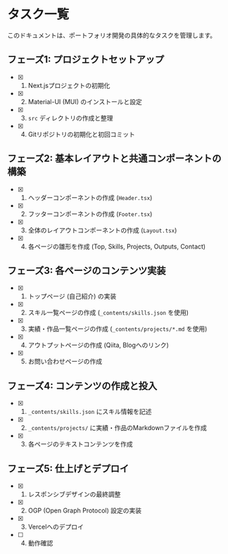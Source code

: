 # タスク一覧

このドキュメントは、ポートフォリオ開発の具体的なタスクを管理します。

## フェーズ1: プロジェクトセットアップ

- [x] 1. Next.jsプロジェクトの初期化
- [x] 2. Material-UI (MUI) のインストールと設定
- [x] 3. `src` ディレクトリの作成と整理
- [x] 4. Gitリポジトリの初期化と初回コミット

## フェーズ2: 基本レイアウトと共通コンポーネントの構築

- [x] 1. ヘッダーコンポーネントの作成 (`Header.tsx`)
- [x] 2. フッターコンポーネントの作成 (`Footer.tsx`)
- [x] 3. 全体のレイアウトコンポーネントの作成 (`Layout.tsx`)
- [x] 4. 各ページの雛形を作成 (Top, Skills, Projects, Outputs, Contact)

## フェーズ3: 各ページのコンテンツ実装

- [x] 1. トップページ (自己紹介) の実装
- [x] 2. スキル一覧ページの作成 (`_contents/skills.json` を使用)
- [x] 3. 実績・作品一覧ページの作成 (`_contents/projects/*.md` を使用)
- [x] 4. アウトプットページの作成 (Qiita, Blogへのリンク)
- [x] 5. お問い合わせページの作成

## フェーズ4: コンテンツの作成と投入

- [x] 1. `_contents/skills.json` にスキル情報を記述
- [x] 2. `_contents/projects/` に実績・作品のMarkdownファイルを作成
- [x] 3. 各ページのテキストコンテンツを作成

## フェーズ5: 仕上げとデプロイ

- [x] 1. レスポンシブデザインの最終調整
- [x] 2. OGP (Open Graph Protocol) 設定の実装
- [x] 3. Vercelへのデプロイ
- [ ] 4. 動作確認

